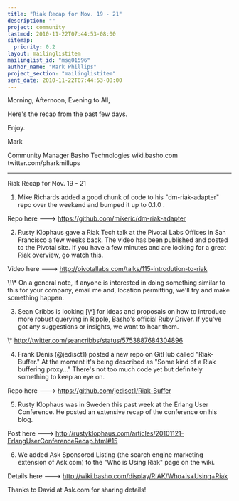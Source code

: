 ```yaml
---
title: "Riak Recap for Nov. 19 - 21"
description: ""
project: community
lastmod: 2010-11-22T07:44:53-08:00
sitemap:
  priority: 0.2
layout: mailinglistitem
mailinglist_id: "msg01596"
author_name: "Mark Phillips"
project_section: "mailinglistitem"
sent_date: 2010-11-22T07:44:53-08:00
---
```



Morning, Afternoon, Evening to All,

Here's the recap from the past few days.

Enjoy.

Mark

Community Manager
Basho Technologies
wiki.basho.com
twitter.com/pharkmillups

----

Riak Recap for Nov. 19 - 21

1) Mike Richards added a good chunk of code to his "dm-riak-adapter"
repo over the weekend and bumped it up to 0.1.0 .

Repo here ---&gt; https://github.com/mikeric/dm-riak-adapter

2) Rusty Klophaus gave a Riak Tech talk at the Pivotal Labs Offices in
San Francisco a few weeks back. The video has been published and
posted to the Pivotal site. If you have a few minutes and are looking
for a great Riak overview, go watch this.

Video here ---&gt; http://pivotallabs.com/talks/115-introdution-to-riak

\\*\\*\\* On a general note, if anyone is interested in doing something
similar to this for your company, email me and, location permitting,
we'll try and make something happen.

3) Sean Cribbs is looking [\\*] for ideas and proposals on how to
introduce more robust querying in Ripple, Basho's official Ruby
Driver. If you've got any suggestions or insights, we want to hear
them.

\\* http://twitter.com/seancribbs/status/5753887684304896

4) Frank Denis (@jedisct1) posted a new repo on GitHub called
"Riak-Buffer." At the moment it's being described as "Some kind of a
Riak buffering proxy..." There's not too much code yet but definitely
something to keep an eye on.

Repo here ---&gt; https://github.com/jedisct1/Riak-Buffer

5) Rusty Klophaus was in Sweden this past week at the Erlang User
Conference. He posted an extensive recap of the conference on his
blog.

Post here ---&gt; 
http://rustyklophaus.com/articles/20101121-ErlangUserConferenceRecap.html#15

6) We added Ask Sponsored Listing (the search engine marketing
extension of Ask.com) to the "Who is Using Riak" page on the wiki.

Details here ---&gt; http://wiki.basho.com/display/RIAK/Who+is+Using+Riak

Thanks to David at Ask.com for sharing details!

